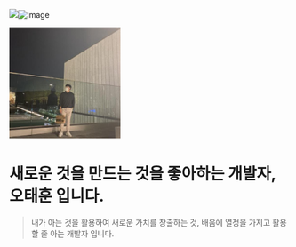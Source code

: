 <a href="[https://www.instagram.com/sirloin._._/]" target="_blank"><img src="https://img.shields.io/badge/[sirloin._._]-[1877F2]?style=flat-square&logo=[4. 로고명(아이콘명)]&logoColor=white"/></a>![image](https://user-images.githubusercontent.com/104690434/166117917-06fc0aa4-9230-46c6-8851-babf47dd1b88.png)

<img width="200" alt="image" src="./image/image.jpeg"> 

# 새로운 것을 만드는 것을 좋아하는 개발자, 오태훈 입니다.
> 내가 아는 것을 활용하여 새로운 가치를 창출하는 것, 배움에 열정을 가지고 활용할 줄 아는 개발자 입니다.
